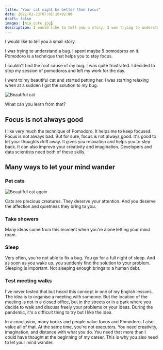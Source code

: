 ```yaml
---
title: "Your cat might be better than focus"
date: 2021-02-23T07:01:10+02:00
draft: false
images: [mia_cute.jpg] 
description: I would like to tell you a story. I was trying to understand a bug. I spent maybe 5 pomodoros on it. Pomodoro is a technique that helps you to stay focus. I couldn't find the root cause of my bug. I was quite frustrated but still motivated. I decided to stop my session of pomodoros and left my work for the day. I went to my beautiful cat and started petting her. I was starting relaxing when at a sudden I got the solution to my bug.
---
```


I would like to tell you a small story.

I was trying to understand a bug. I spent maybe 5 pomodoros on it. Pomodoro is a technique that helps you to stay focus. 

I couldn't find the root cause of my bug. I was quite frustrated. I decided to stop my session of pomodoros and left my work for the day. 

I went to my beautiful cat and started petting her. I was starting relaxing when at a sudden I got the solution to my bug.

![Beautiful cat](/mia_cute.jpg)

What can you learn from that?

## Focus is not always good
I like very much the technique of Pomodoro. It helps me to keep focused. Focus is not always bad. But for sure, focus is not always good.
It's good to let your thoughts drift away. It gives you relaxation and helps you to step back. It can also improve your creativity and imagination. Developers and data scientists need both of these skills.

## Many ways to let your mind wander

### Pet cats

![Beautiful cat again](/mia.jpg)

Cats are precious creatures. They deserve your attention. And you deserve the affection and quietness they bring to you.

### Take showers

Many ideas come from this moment when you're alone letting your mind roam. 

### Sleep

Very often, you're not able to fix a bug. You go for a full night of sleep. And as soon as you wake up, you suddenly find the solution to your problem.
Sleeping is important. Not sleeping enough brings to a human debt.

### Test meeting walks

I've never tested that but heard this concept in one of my English lessons. The idea is to organise a meeting with someone. But the location of the meeting is not in a closed office, but in the streets or in a park where you decide to walk and discuss freely your problems or your ideas.
During the pandemic, it's a difficult thing to try but I like the idea.

In a conclusion, many books and people value focus and Pomodoro. I also value all of that. At the same time, you're not executors. You need creativity, imagination, and distance with what you do. You need that more than I could have thought at the beginning of my career. This is why you also need to let your mind wander.
